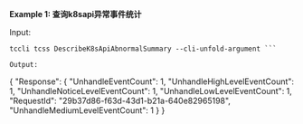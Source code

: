 **Example 1: 查询k8sapi异常事件统计**



Input: 

```
tccli tcss DescribeK8sApiAbnormalSummary --cli-unfold-argument ```

Output: 
```
{
    "Response": {
        "UnhandleEventCount": 1,
        "UnhandleHighLevelEventCount": 1,
        "UnhandleNoticeLevelEventCount": 1,
        "UnhandleLowLevelEventCount": 1,
        "RequestId": "29b37d86-f63d-43d1-b21a-640e82965198",
        "UnhandleMediumLevelEventCount": 1
    }
}
```

